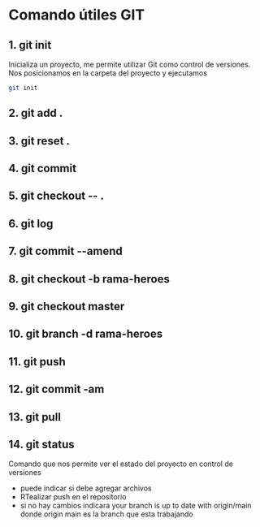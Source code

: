 # Comando útiles GIT

## 1. git init

Inicializa un proyecto, me permite utilizar Git como control de versiones.
Nos posicionamos en la carpeta del proyecto y ejecutamos
```bash
git init
```
## 2. git add .
## 3. git reset .
## 4. git commit
## 5. git checkout -- .
## 6. git log
## 7. git commit --amend
## 8. git checkout -b rama-heroes
## 9. git checkout master
## 10. git branch -d rama-heroes
## 11. git push
## 12. git commit -am
## 13. git pull
## 14. git status

Comando que nos permite ver el estado del proyecto en control de versiones
* puede indicar si debe agregar archivos
* RTealizar push en el repositorio 
* si no hay cambios indicara your branch is up to date with origin/main donde origin main es la branch que esta trabajando 
